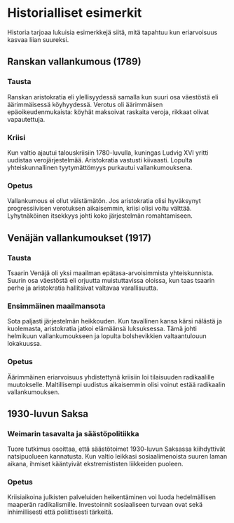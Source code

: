 # Historialliset esimerkit

Historia tarjoaa lukuisia esimerkkejä siitä, mitä tapahtuu kun eriarvoisuus kasvaa liian suureksi.

## Ranskan vallankumous (1789)

### Tausta

Ranskan aristokratia eli ylellisyydessä samalla kun suuri osa väestöstä eli äärimmäisessä köyhyydessä. Verotus oli äärimmäisen epäoikeudenmukaista: köyhät maksoivat raskaita veroja, rikkaat olivat vapautettuja.

### Kriisi

Kun valtio ajautui talouskriisiin 1780-luvulla, kuningas Ludvig XVI yritti uudistaa verojärjestelmää. Aristokratia vastusti kiivaasti. Lopulta yhteiskunnallinen tyytymättömyys purkautui vallankumouksena.

### Opetus

Vallankumous ei ollut väistämätön. Jos aristokratia olisi hyväksynyt progressiivisen verotuksen aikaisemmin, kriisi olisi voitu välttää. Lyhytnäköinen itsekkyys johti koko järjestelmän romahtamiseen.

## Venäjän vallankumoukset (1917)

### Tausta

Tsaarin Venäjä oli yksi maailman epätasa-arvoisimmista yhteiskunnista. Suurin osa väestöstä eli orjuutta muistuttavissa oloissa, kun taas tsaarin perhe ja aristokratia hallitsivat valtavaa varallisuutta.

### Ensimmäinen maailmansota

Sota paljasti järjestelmän heikkouden. Kun tavallinen kansa kärsi nälästä ja kuolemasta, aristokratia jatkoi elämäänsä luksuksessa. Tämä johti helmikuun vallankumoukseen ja lopulta bolshevikkien valtaantulouun lokakuussa.

### Opetus

Äärimmäinen eriarvoisuus yhdistettynä kriisiin loi tilaisuuden radikaalille muutokselle. Maltillisempi uudistus aikaisemmin olisi voinut estää radikaalin vallankumouksen.

## 1930-luvun Saksa

### Weimarin tasavalta ja säästöpolitiikka

Tuore tutkimus osoittaa, että säästötoimet 1930-luvun Saksassa kiihdyttivät natsipuolueen kannatusta. Kun valtio leikkasi sosiaalimenoista suuren laman aikana, ihmiset kääntyivät ekstremististen liikkeiden puoleen.

### Opetus

Kriisiaikoina julkisten palveluiden heikentäminen voi luoda hedelmällisen maaperän radikalismille. Investoinnit sosiaaliseen turvaan ovat sekä inhimillisesti että poliittisesti tärkeitä.

